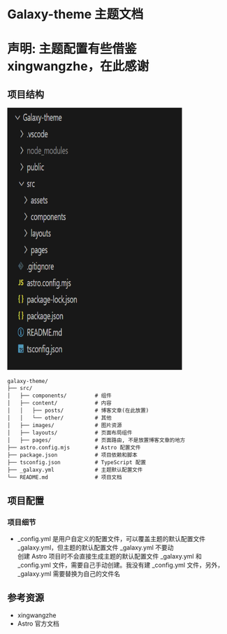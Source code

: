 # Galaxy-theme  主题文档 
# 声明: 主题配置有些借鉴xingwangzhe，在此感谢

## 项目结构  
<img src="src/images/profile.png" width="400" height="600">  

```
galaxy-theme/
├── src/
│   ├── components/         # 组件
│   ├── content/            # 内容
│   │   ├── posts/          # 博客文章(在此放置)
│   │   └── other/          # 其他  
│   ├── images/             # 图片资源
│   ├── layouts/            # 页面布局组件
│   ├── pages/              # 页面路由, 不是放置博客文章的地方
├── astro.config.mjs        # Astro 配置文件
├── package.json            # 项目依赖和脚本
├── tsconfig.json           # TypeScript 配置
├── _galaxy.yml             # 主题默认配置文件
└── README.md               # 项目文档
```
##  项目配置
### 项目细节  
- _config.yml 是用户自定义的配置文件，可以覆盖主题的默认配置文件 _galaxy.yml，但主题的默认配置文件 _galaxy.yml 不要动  
创建 Astro 项目时不会直接生成主题的默认配置文件 _galaxy.yml 和 _config.yml 文件，需要自己手动创建。我没有建 _config.yml 文件，另外， _galaxy.yml 需要替换为自己的文件名

## 参考资源
- xingwangzhe
- Astro 官方文档
